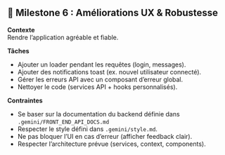 ## 🎯 Milestone 6 : Améliorations UX & Robustesse
**Contexte**  
Rendre l’application agréable et fiable.

**Tâches**
- Ajouter un loader pendant les requêtes (login, messages).
- Ajouter des notifications toast (ex. nouvel utilisateur connecté).
- Gérer les erreurs API avec un composant d’erreur global.
- Nettoyer le code (services API + hooks personnalisés).

**Contraintes**
- Se baser sur la documentation du backend définie dans `.gemini/FRONT_END_API_DOCS.md`
- Respecter le style défini dans `.gemini/style.md`.
- Ne pas bloquer l’UI en cas d’erreur (afficher feedback clair).
- Respecter l’architecture prévue (services, context, components).
